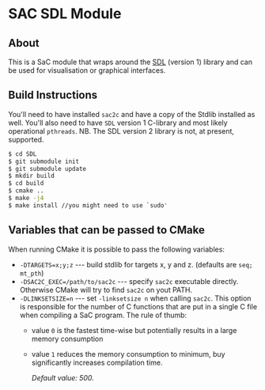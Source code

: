 SAC SDL Module
==============

About
-----

This is a SaC module that wraps around the [SDL](https://www.libsdl.org/)
(version 1) library and can be used for visualisation or graphical
interfaces.

Build Instructions
------------------

You'll need to have installed `sac2c` and have a copy of the Stdlib
installed as well. You'll also need to have `SDL` version 1 C-library and most
likely operational `pthreads`. NB. The SDL version 2 library is not, at present,
supported.

```sh
$ cd SDL
$ git submodule init
$ git submodule update
$ mkdir build
$ cd build
$ cmake ..
$ make -j4
$ make install //you might need to use `sudo'
```

Variables that can be passed to CMake
-------------------------------------

When running CMake it is possible to pass the following variables:
  * `-DTARGETS=x;y;z` --- build stdlib for targets x, y and z. (defaults are `seq; mt_pth`)
  * `-DSAC2C_EXEC=/path/to/sac2c` --- specify `sac2c` executable directly. Otherwise CMake will
    try to find `sac2c` on yout PATH.
  * `-DLINKSETSIZE=n` --- set `-linksetsize n` when calling `sac2c`.  This option is responsible
    for the number of C functions that are put in a single C file when compiling a SaC program.
    The rule of thumb:
    * value `0` is the fastest time-wise but potentially results in a large memory consumption
    * value `1` reduces the memory consumption to minimum, buy significantly increases compilation time.
    
      *Default value: 500.*
